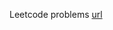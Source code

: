 Leetcode problems [url](https://leetcode.com/problems/largest-color-value-in-a-directed-graph/description/)